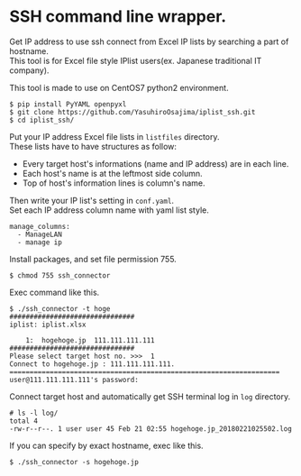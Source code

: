 # SSH command line wrapper.

Get IP address to use ssh connect from Excel IP lists by searching a part of hostname.  
This tool is for Excel file style IPlist users(ex. Japanese traditional IT company).  

This tool is made to use on CentOS7 python2 environment.  

    $ pip install PyYAML openpyxl
    $ git clone https://github.com/YasuhiroOsajima/iplist_ssh.git
    $ cd iplist_ssh/

Put your IP address Excel file lists in `listfiles` directory.  
These lists have to have structures as follow:  
- Every target host's informations (name and IP address) are in each line.  
- Each host's name is at the leftmost side column.  
- Top of host's information lines is column's name.  

Then write your IP list's setting in `conf.yaml`.  
Set each IP address column name with yaml list style.  

    manage_columns:
      - ManageLAN
      - manage ip

Install packages, and set file permission 755.  

    $ chmod 755 ssh_connector 

Exec command like this.

    $ ./ssh_connector -t hoge
    ###############################
    iplist: iplist.xlsx
    
        1:  hogehoge.jp  111.111.111.111
    ###############################
    Please select target host no. >>>  1
    Connect to hogehoge.jp : 111.111.111.111.
    ===================================================================
    user@111.111.111.111's password:
    
Connect target host and automatically get SSH terminal log in `log` directory.  

    # ls -l log/
    total 4
    -rw-r--r--. 1 user user 45 Feb 21 02:55 hogehoge.jp_20180221025502.log

If you can specify by exact hostname, exec like this.

    $ ./ssh_connector -s hogehoge.jp

